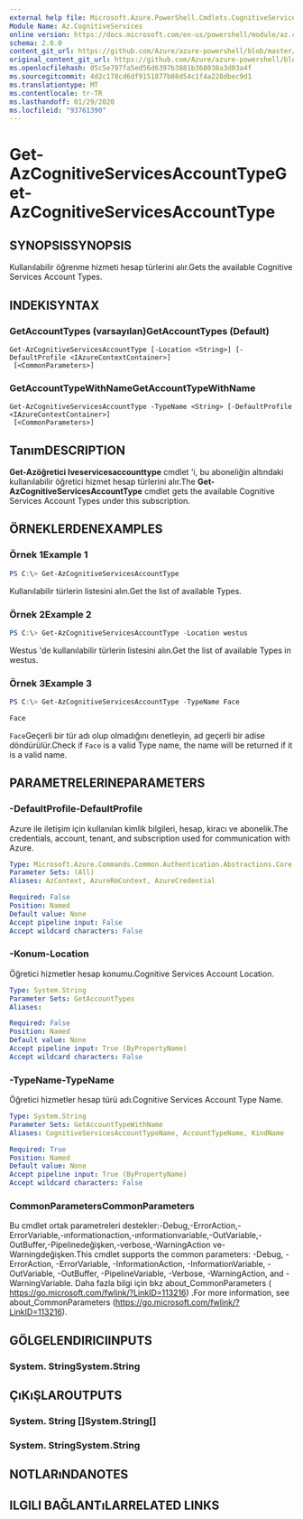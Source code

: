 ```yaml
---
external help file: Microsoft.Azure.PowerShell.Cmdlets.CognitiveServices.dll-Help.xml
Module Name: Az.CognitiveServices
online version: https://docs.microsoft.com/en-us/powershell/module/az.cognitiveservices/get-azcognitiveservicesaccounttype
schema: 2.0.0
content_git_url: https://github.com/Azure/azure-powershell/blob/master/src/CognitiveServices/CognitiveServices/help/Get-AzCognitiveServicesAccountType.md
original_content_git_url: https://github.com/Azure/azure-powershell/blob/master/src/CognitiveServices/CognitiveServices/help/Get-AzCognitiveServicesAccountType.md
ms.openlocfilehash: 05c5e797fa5ed56d6397b3881b368038a3d03a4f
ms.sourcegitcommit: 4d2c178cd6df9151877b08d54c1f4a228dbec9d1
ms.translationtype: MT
ms.contentlocale: tr-TR
ms.lasthandoff: 01/29/2020
ms.locfileid: "93761390"
---
```

# <span data-ttu-id="39875-101">Get-AzCognitiveServicesAccountType</span><span class="sxs-lookup"><span data-stu-id="39875-101">Get-AzCognitiveServicesAccountType</span></span>

## <span data-ttu-id="39875-102">SYNOPSIS</span><span class="sxs-lookup"><span data-stu-id="39875-102">SYNOPSIS</span></span>
<span data-ttu-id="39875-103">Kullanılabilir öğrenme hizmeti hesap türlerini alır.</span><span class="sxs-lookup"><span data-stu-id="39875-103">Gets the available Cognitive Services Account Types.</span></span>

## <span data-ttu-id="39875-104">INDEKI</span><span class="sxs-lookup"><span data-stu-id="39875-104">SYNTAX</span></span>

### <span data-ttu-id="39875-105">GetAccountTypes (varsayılan)</span><span class="sxs-lookup"><span data-stu-id="39875-105">GetAccountTypes (Default)</span></span>
```
Get-AzCognitiveServicesAccountType [-Location <String>] [-DefaultProfile <IAzureContextContainer>]
 [<CommonParameters>]
```

### <span data-ttu-id="39875-106">GetAccountTypeWithName</span><span class="sxs-lookup"><span data-stu-id="39875-106">GetAccountTypeWithName</span></span>
```
Get-AzCognitiveServicesAccountType -TypeName <String> [-DefaultProfile <IAzureContextContainer>]
 [<CommonParameters>]
```

## <span data-ttu-id="39875-107">Tanım</span><span class="sxs-lookup"><span data-stu-id="39875-107">DESCRIPTION</span></span>
<span data-ttu-id="39875-108">**Get-Azöğretici Iveservicesaccounttype** cmdlet 'i, bu aboneliğin altındaki kullanılabilir öğretici hizmet hesap türlerini alır.</span><span class="sxs-lookup"><span data-stu-id="39875-108">The **Get-AzCognitiveServicesAccountType** cmdlet gets the available Cognitive Services Account Types under this subscription.</span></span>

## <span data-ttu-id="39875-109">ÖRNEKLERDEN</span><span class="sxs-lookup"><span data-stu-id="39875-109">EXAMPLES</span></span>

### <span data-ttu-id="39875-110">Örnek 1</span><span class="sxs-lookup"><span data-stu-id="39875-110">Example 1</span></span>
```powershell
PS C:\> Get-AzCognitiveServicesAccountType
```

<span data-ttu-id="39875-111">Kullanılabilir türlerin listesini alın.</span><span class="sxs-lookup"><span data-stu-id="39875-111">Get the list of available Types.</span></span>

### <span data-ttu-id="39875-112">Örnek 2</span><span class="sxs-lookup"><span data-stu-id="39875-112">Example 2</span></span>
```powershell
PS C:\> Get-AzCognitiveServicesAccountType -Location westus
```

<span data-ttu-id="39875-113">Westus 'de kullanılabilir türlerin listesini alın.</span><span class="sxs-lookup"><span data-stu-id="39875-113">Get the list of available Types in westus.</span></span>

### <span data-ttu-id="39875-114">Örnek 3</span><span class="sxs-lookup"><span data-stu-id="39875-114">Example 3</span></span>
```powershell
PS C:\> Get-AzCognitiveServicesAccountType -TypeName Face

Face
```

<span data-ttu-id="39875-115">`Face`Geçerli bir tür adı olup olmadığını denetleyin, ad geçerli bir adise döndürülür.</span><span class="sxs-lookup"><span data-stu-id="39875-115">Check if `Face` is a valid Type name, the name will be returned if it is a valid name.</span></span>

## <span data-ttu-id="39875-116">PARAMETRELERINE</span><span class="sxs-lookup"><span data-stu-id="39875-116">PARAMETERS</span></span>

### <span data-ttu-id="39875-117">-DefaultProfile</span><span class="sxs-lookup"><span data-stu-id="39875-117">-DefaultProfile</span></span>
<span data-ttu-id="39875-118">Azure ile iletişim için kullanılan kimlik bilgileri, hesap, kiracı ve abonelik.</span><span class="sxs-lookup"><span data-stu-id="39875-118">The credentials, account, tenant, and subscription used for communication with Azure.</span></span>

```yaml
Type: Microsoft.Azure.Commands.Common.Authentication.Abstractions.Core.IAzureContextContainer
Parameter Sets: (All)
Aliases: AzContext, AzureRmContext, AzureCredential

Required: False
Position: Named
Default value: None
Accept pipeline input: False
Accept wildcard characters: False
```

### <span data-ttu-id="39875-119">-Konum</span><span class="sxs-lookup"><span data-stu-id="39875-119">-Location</span></span>
<span data-ttu-id="39875-120">Öğretici hizmetler hesap konumu.</span><span class="sxs-lookup"><span data-stu-id="39875-120">Cognitive Services Account Location.</span></span>

```yaml
Type: System.String
Parameter Sets: GetAccountTypes
Aliases:

Required: False
Position: Named
Default value: None
Accept pipeline input: True (ByPropertyName)
Accept wildcard characters: False
```

### <span data-ttu-id="39875-121">-TypeName</span><span class="sxs-lookup"><span data-stu-id="39875-121">-TypeName</span></span>
<span data-ttu-id="39875-122">Öğretici hizmetler hesap türü adı.</span><span class="sxs-lookup"><span data-stu-id="39875-122">Cognitive Services Account Type Name.</span></span>

```yaml
Type: System.String
Parameter Sets: GetAccountTypeWithName
Aliases: CognitiveServicesAccountTypeName, AccountTypeName, KindName

Required: True
Position: Named
Default value: None
Accept pipeline input: True (ByPropertyName)
Accept wildcard characters: False
```

### <span data-ttu-id="39875-123">CommonParameters</span><span class="sxs-lookup"><span data-stu-id="39875-123">CommonParameters</span></span>
<span data-ttu-id="39875-124">Bu cmdlet ortak parametreleri destekler:-Debug,-ErrorAction,-ErrorVariable,-ınformationaction,-ınformationvariable,-OutVariable,-OutBuffer,-Pipelinedeğişken,-verbose,-WarningAction ve-Warningdeğişken.</span><span class="sxs-lookup"><span data-stu-id="39875-124">This cmdlet supports the common parameters: -Debug, -ErrorAction, -ErrorVariable, -InformationAction, -InformationVariable, -OutVariable, -OutBuffer, -PipelineVariable, -Verbose, -WarningAction, and -WarningVariable.</span></span> <span data-ttu-id="39875-125">Daha fazla bilgi için bkz about_CommonParameters ( https://go.microsoft.com/fwlink/?LinkID=113216) .</span><span class="sxs-lookup"><span data-stu-id="39875-125">For more information, see about_CommonParameters (https://go.microsoft.com/fwlink/?LinkID=113216).</span></span>

## <span data-ttu-id="39875-126">GÖLGELENDIRICI</span><span class="sxs-lookup"><span data-stu-id="39875-126">INPUTS</span></span>

### <span data-ttu-id="39875-127">System. String</span><span class="sxs-lookup"><span data-stu-id="39875-127">System.String</span></span>

## <span data-ttu-id="39875-128">ÇıKıŞLAR</span><span class="sxs-lookup"><span data-stu-id="39875-128">OUTPUTS</span></span>

### <span data-ttu-id="39875-129">System. String []</span><span class="sxs-lookup"><span data-stu-id="39875-129">System.String[]</span></span>

### <span data-ttu-id="39875-130">System. String</span><span class="sxs-lookup"><span data-stu-id="39875-130">System.String</span></span>

## <span data-ttu-id="39875-131">NOTLARıNDA</span><span class="sxs-lookup"><span data-stu-id="39875-131">NOTES</span></span>

## <span data-ttu-id="39875-132">ILGILI BAĞLANTıLAR</span><span class="sxs-lookup"><span data-stu-id="39875-132">RELATED LINKS</span></span>
